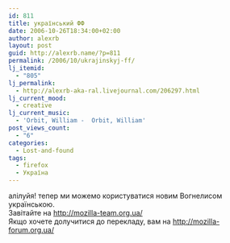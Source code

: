 ```yaml
---
id: 811
title: український ФФ
date: 2006-10-26T18:34:00+02:00
author: alexrb
layout: post
guid: http://alexrb.name/?p=811
permalink: /2006/10/ukrajinskyj-ff/
lj_itemid:
  - "805"
lj_permalink:
  - http://alexrb-aka-ral.livejournal.com/206297.html
lj_current_mood:
  - creative
lj_current_music:
  - 'Orbit, William -  Orbit, William'
post_views_count:
  - "6"
categories:
  - Lost-and-found
tags:
  - firefox
  - Україна
---
```

алілуйя! тепер ми можемо користуватися новим Вогнелисом українською.  
Завітайте на <http://mozilla-team.org.ua/>  
Якщо хочете долучитися до перекладу, вам на <http://mozilla-forum.org.ua/>